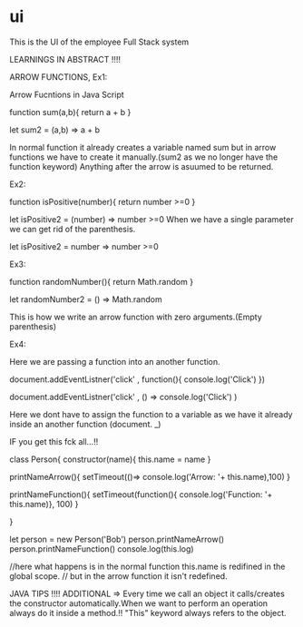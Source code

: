 # ui
 This is the UI of the employee Full Stack system

 LEARNINGS IN ABSTRACT !!!!

ARROW FUNCTIONS,
Ex1:

 Arrow Fucntions in Java Script

 function sum(a,b){
    return a + b
 }

 let sum2 = (a,b) => a + b


In normal function it already creates a variable named sum but in arrow functions we have to create it manually.(sum2 as we no longer have the function keyword)
Anything after the arrow is asuumed to be returned.


Ex2:

function isPositive(number){
    return number >=0
}

let isPositive2 = (number) => number >=0
When we have a single parameter we can get rid of the parenthesis.

let isPositive2 = number => number >=0

Ex3:

function randomNumber(){
    return Math.random
}

let randomNumber2 = () => Math.random

This is how we write an arrow function with zero arguments.(Empty parenthesis)

Ex4:

Here we are passing a function into an another function.

document.addEventListner('click' , function(){
    console.log('Click')
})

document.addEventListner('click' , () => console.log('Click') )

Here we dont have to assign the function to a variable as we have it already inside an another function (document. _)

IF you get this fck all...!!

class Person{
    constructor(name){
        this.name = name
    }



printNameArrow(){
    setTimeout(()=> console.log('Arrow: '+ this.name),100)
}

printNameFunction(){
    setTimeout(function(){
        console.log('Function: '+ this.name)}, 100)
    }

}


let person = new Person('Bob')
person.printNameArrow()
person.printNameFunction()
console.log(this.log)

//here what happens is in the normal function this.name is redifined in the global scope.
// but in the arrow function it isn't redefined.




JAVA TIPS !!!!
ADDITIONAL => Every time we call an object it calls/creates the constructor automatically.When we want to perform an operation always do it inside a method.!!
"This" keyword always refers to the object. 
















